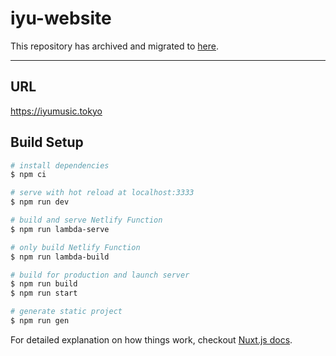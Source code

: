 # iyu-website

This repository has archived and migrated to [here](https://github.com/neripark/iyu-website-next).



------

## URL
https://iyumusic.tokyo

## Build Setup

``` bash
# install dependencies
$ npm ci

# serve with hot reload at localhost:3333
$ npm run dev

# build and serve Netlify Function
$ npm run lambda-serve

# only build Netlify Function
$ npm run lambda-build

# build for production and launch server
$ npm run build
$ npm run start

# generate static project
$ npm run gen
```

For detailed explanation on how things work, checkout [Nuxt.js docs](https://nuxtjs.org).
